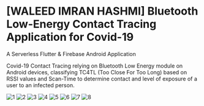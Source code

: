 # [WALEED IMRAN HASHMI] Bluetooth Low-Energy Contact Tracing Application for Covid-19

A Serverless Flutter & Firebase Android Application

Covid-19 Contact Tracing relying on Bluetooth Low Energy module on Android devices, classifying TC4TL (Too Close For Too Long) based on RSSI values and Scan-Time to determine contact and level of exposure of a user to an infected person.


![1](https://user-images.githubusercontent.com/53556099/216785150-a5a8231a-1c55-495e-9c78-53e114270850.jpg)
![2](https://user-images.githubusercontent.com/53556099/216785151-908e8219-f2a4-45ec-99ba-f9df1ed19b63.jpg)
![3](https://user-images.githubusercontent.com/53556099/216785152-5ad2f7ce-ab5e-4352-991c-928afef3baeb.jpg)
![4](https://user-images.githubusercontent.com/53556099/216785153-3c28fe2b-a09e-4ecb-86e5-66dbf7fdf8c5.jpg)
![5](https://user-images.githubusercontent.com/53556099/216785154-7e1487e2-c3cc-4271-8799-fe79a28269c9.jpg)
![6](https://user-images.githubusercontent.com/53556099/216785155-f7654a46-91d0-4a2c-90f3-61115ca81697.jpg)
![7](https://user-images.githubusercontent.com/53556099/216785158-463b512b-0e03-48a9-b5d9-330b0fa6a5d5.jpg)
![8](https://user-images.githubusercontent.com/53556099/216785160-3b3a6302-eb8b-49a6-95d5-e7ad03a17e52.jpg)

